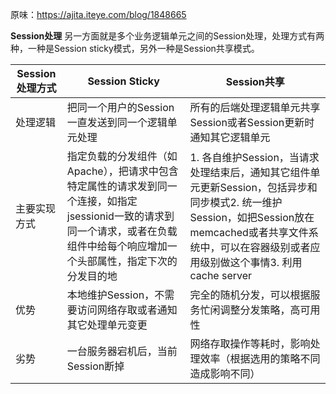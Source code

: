 原味：https://ajita.iteye.com/blog/1848665



**Session处理**
另一方面就是多个业务逻辑单元之间的Session处理，处理方式有两种，一种是Session sticky模式，另外一种是Session共享模式。

| Session处理方式 | Session Sticky                                               | Session共享                                                  |
| --------------- | ------------------------------------------------------------ | ------------------------------------------------------------ |
| 处理逻辑        | 把同一个用户的Session一直发送到同一个逻辑单元处理            | 所有的后端处理逻辑单元共享Session或者Session更新时通知其它逻辑单元 |
| 主要实现方式    | 指定负载的分发组件（如Apache），把请求中包含特定属性的请求发到同一个连接，如指定jsessionid一致的请求到同一个请求，或者在负载组件中给每个响应增加一个头部属性，指定下次的分发目的地 | 1.       各自维护Session，当请求处理结束后，通知其它组件单元更新Session，包括异步和同步模式2.       统一维护Session，如把Session放在memcached或者共享文件系统中，可以在容器级别或者应用级别做这个事情3.       利用cache server |
| 优势            | 本地维护Session，不需要访问网络存取或者通知其它处理单元变更  | 完全的随机分发，可以根据服务忙闲调整分发策略，高可用性       |
| 劣势            | 一台服务器宕机后，当前Session断掉                            | 网络存取操作等耗时，影响处理效率（根据选用的策略不同造成影响不同） |

